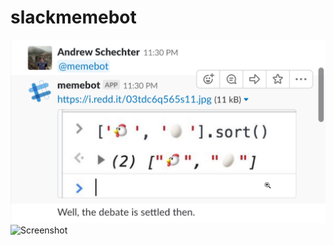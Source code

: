 # slackmemebot

![Screenshot](https://github.com/andrewschechter/slackmemebot/blob/master/readmepicturememebot.png)
![Screenshot](https://github.com/andrewschechter/slackmemebot/blob/master/readmepicturememebot1.png)
